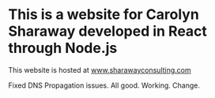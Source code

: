 # This is a website for Carolyn Sharaway developed in React through Node.js

This website is hosted at www.sharawayconsulting.com

Fixed DNS Propagation issues. All good.
Working. Change.
